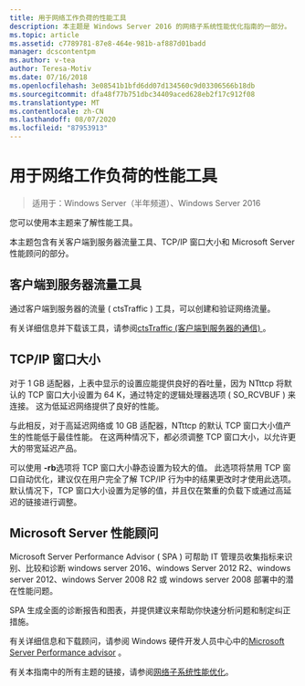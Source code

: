 ```yaml
---
title: 用于网络工作负荷的性能工具
description: 本主题是 Windows Server 2016 的网络子系统性能优化指南的一部分。
ms.topic: article
ms.assetid: c7789781-87e8-464e-981b-af887d01badd
manager: dcscontentpm
ms.author: v-tea
author: Teresa-Motiv
ms.date: 07/16/2018
ms.openlocfilehash: 3e08541b1bfd6dd07d134560c9d03306566b18db
ms.sourcegitcommit: dfa48f77b751dbc34409aced628eb2f17c912f08
ms.translationtype: MT
ms.contentlocale: zh-CN
ms.lasthandoff: 08/07/2020
ms.locfileid: "87953913"
---
```

# <a name="performance-tools-for-network-workloads"></a>用于网络工作负荷的性能工具

>适用于：Windows Server（半年频道）、Windows Server 2016

您可以使用本主题来了解性能工具。

本主题包含有关客户端到服务器流量工具、TCP/IP 窗口大小和 Microsoft Server 性能顾问的部分。

##  <a name="client-to-server-traffic-tool"></a><a name="bkmk_tuning"></a>客户端到服务器流量工具

通过客户端到服务器的流量 \( ctsTraffic \) 工具，可以创建和验证网络流量。

有关详细信息并下载该工具，请参阅[ctsTraffic (客户端到服务器的通信) ](https://github.com/Microsoft/ctsTraffic)。

##  <a name="tcpip-window-size"></a><a name="bkmk_size"></a>TCP/IP 窗口大小

对于 1 GB 适配器，上表中显示的设置应能提供良好的吞吐量，因为 NTttcp 将默认的 TCP 窗口大小设置为 64 K，通过特定的逻辑处理器选项 \( SO_RCVBUF \) 来连接。 这为低延迟网络提供了良好的性能。

与此相反，对于高延迟网络或 10 GB 适配器，NTttcp 的默认 TCP 窗口大小值产生的性能低于最佳性能。 在这两种情况下，都必须调整 TCP 窗口大小，以允许更大的带宽延迟产品。

可以使用 **-rb**选项将 TCP 窗口大小静态设置为较大的值。 此选项将禁用 TCP 窗口自动优化，建议仅在用户完全了解 TCP/IP 行为中的结果更改时才使用此选项。 默认情况下，TCP 窗口大小设置为足够的值，并且仅在繁重的负载下或通过高延迟的链接进行调整。

##  <a name="microsoft-server-performance-advisor"></a><a name="bkmk_advisor"></a>Microsoft Server 性能顾问

Microsoft Server Performance Advisor \( SPA \) 可帮助 IT 管理员收集指标来识别、比较和诊断 windows server 2016、windows Server 2012 R2、windows server 2012、windows Server 2008 R2 或 windows server 2008 部署中的潜在性能问题。

SPA 生成全面的诊断报告和图表，并提供建议来帮助你快速分析问题和制定纠正措施。

 有关详细信息和下载顾问，请参阅 Windows 硬件开发人员中心中的[Microsoft Server Performance advisor](https://msdn.microsoft.com/library/windows/hardware/dn481522.aspx) 。

有关本指南中的所有主题的链接，请参阅[网络子系统性能优化](net-sub-performance-top.md)。